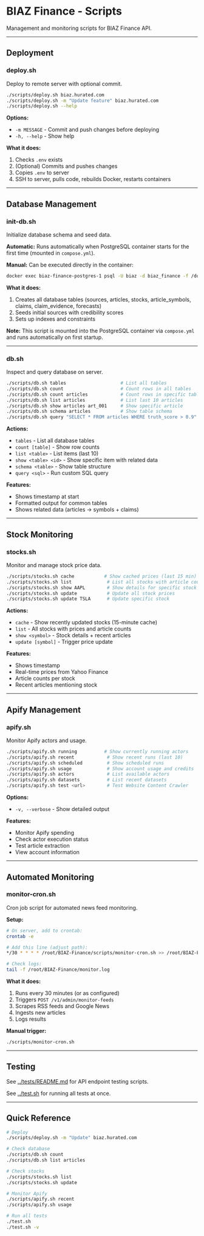 # BIAZ Finance - Scripts

Management and monitoring scripts for BIAZ Finance API.

---

## Deployment

### deploy.sh

Deploy to remote server with optional commit.

```bash
./scripts/deploy.sh biaz.hurated.com
./scripts/deploy.sh -m "Update feature" biaz.hurated.com
./scripts/deploy.sh --help
```

**Options:**
- `-m MESSAGE` - Commit and push changes before deploying
- `-h, --help` - Show help

**What it does:**
1. Checks `.env` exists
2. (Optional) Commits and pushes changes
3. Copies `.env` to server
4. SSH to server, pulls code, rebuilds Docker, restarts containers

---

## Database Management

### init-db.sh

Initialize database schema and seed data.

**Automatic:** Runs automatically when PostgreSQL container starts for the first time (mounted in `compose.yml`).

**Manual:** Can be executed directly in the container:
```bash
docker exec biaz-finance-postgres-1 psql -U biaz -d biaz_finance -f /docker-entrypoint-initdb.d/init-db.sh
```

**What it does:**
1. Creates all database tables (sources, articles, stocks, article_symbols, claims, claim_evidence, forecasts)
2. Seeds initial sources with credibility scores
3. Sets up indexes and constraints

**Note:** This script is mounted into the PostgreSQL container via `compose.yml` and runs automatically on first startup.

---

### db.sh

Inspect and query database on server.

```bash
./scripts/db.sh tables                    # List all tables
./scripts/db.sh count                     # Count rows in all tables
./scripts/db.sh count articles            # Count rows in specific table
./scripts/db.sh list articles             # List last 10 articles
./scripts/db.sh show articles art_001     # Show specific article
./scripts/db.sh schema articles           # Show table schema
./scripts/db.sh query "SELECT * FROM articles WHERE truth_score > 0.9"
```

**Actions:**
- `tables` - List all database tables
- `count [table]` - Show row counts
- `list <table>` - List items (last 10)
- `show <table> <id>` - Show specific item with related data
- `schema <table>` - Show table structure
- `query <sql>` - Run custom SQL query

**Features:**
- Shows timestamp at start
- Formatted output for common tables
- Shows related data (articles → symbols + claims)

---

## Stock Monitoring

### stocks.sh

Monitor and manage stock price data.

```bash
./scripts/stocks.sh cache           # Show cached prices (last 15 min)
./scripts/stocks.sh list             # List all stocks with article counts
./scripts/stocks.sh show AAPL        # Show details for specific stock
./scripts/stocks.sh update           # Update all stock prices
./scripts/stocks.sh update TSLA      # Update specific stock
```

**Actions:**
- `cache` - Show recently updated stocks (15-minute cache)
- `list` - All stocks with prices and article counts
- `show <symbol>` - Stock details + recent articles
- `update [symbol]` - Trigger price update

**Features:**
- Shows timestamp
- Real-time prices from Yahoo Finance
- Article counts per stock
- Recent articles mentioning stock

---

## Apify Management

### apify.sh

Monitor Apify actors and usage.

```bash
./scripts/apify.sh running          # Show currently running actors
./scripts/apify.sh recent            # Show recent runs (last 10)
./scripts/apify.sh scheduled         # Show scheduled runs
./scripts/apify.sh usage             # Show account usage and credits
./scripts/apify.sh actors            # List available actors
./scripts/apify.sh datasets          # List recent datasets
./scripts/apify.sh test <url>        # Test Website Content Crawler
```

**Options:**
- `-v, --verbose` - Show detailed output

**Features:**
- Monitor Apify spending
- Check actor execution status
- Test article extraction
- View account information

---

## Automated Monitoring

### monitor-cron.sh

Cron job script for automated news feed monitoring.

**Setup:**
```bash
# On server, add to crontab:
crontab -e

# Add this line (adjust path):
*/30 * * * * /root/BIAZ-Finance/scripts/monitor-cron.sh >> /root/BIAZ-Finance/monitor.log 2>&1

# Check logs:
tail -f /root/BIAZ-Finance/monitor.log
```

**What it does:**
1. Runs every 30 minutes (or as configured)
2. Triggers `POST /v1/admin/monitor-feeds`
3. Scrapes RSS feeds and Google News
4. Ingests new articles
5. Logs results

**Manual trigger:**
```bash
./scripts/monitor-cron.sh
```

---

## Testing

See [../tests/README.md](../tests/README.md) for API endpoint testing scripts.

See [../test.sh](../test.sh) for running all tests at once.

---

## Quick Reference

```bash
# Deploy
./scripts/deploy.sh -m "Update" biaz.hurated.com

# Check database
./scripts/db.sh count
./scripts/db.sh list articles

# Check stocks
./scripts/stocks.sh list
./scripts/stocks.sh update

# Monitor Apify
./scripts/apify.sh recent
./scripts/apify.sh usage

# Run all tests
./test.sh
./test.sh -v
```
